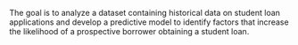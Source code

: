 The goal is to analyze a dataset containing historical data on student loan applications and develop a predictive model to identify factors that increase the likelihood of a prospective borrower obtaining a student loan. 
